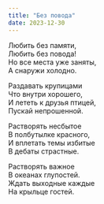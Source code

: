 ```yaml
---
title: "Без повода"
date: 2023-12-30
---
```

Любить без памяти,<br/>
Любить без повода!<br/>
Но все места уже заняты,<br/>
А снаружи холодно.

Раздавать крупицами<br/>
Что внутри хорошего,<br/>
И лететь к друзья птицей,<br/>
Пускай непрошенной.

Растворять несбытое<br/>
В полбутылке красного,<br/>
И вплетать темы избитые<br/>
В дебаты страстные.

Растворять важное<br/>
В океанах глупостей.<br/>
Ждать выходные каждые<br/>
На крыльце гостей.
